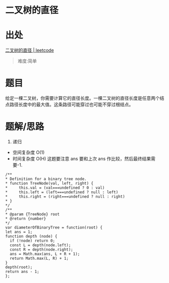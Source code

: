 # 二叉树的直径

# 出处

[二叉树的直径 | leetcode](https://leetcode-cn.com/problems/diameter-of-binary-tree/)

> 难度:简单

# 题目

给定一棵二叉树，你需要计算它的直径长度。一棵二叉树的直径长度是任意两个结点路径长度中的最大值。这条路径可能穿过也可能不穿过根结点。

# 题解/思路

1. 递归

- 空间复杂度 O(1)
- 时间复杂度 O(H)
  这题要注意 ans 要和上次 ans 作比较，然后最终结果需要-1.

```
/**
* Definition for a binary tree node.
* function TreeNode(val, left, right) {
*     this.val = (val===undefined ? 0 : val)
*     this.left = (left===undefined ? null : left)
*     this.right = (right===undefined ? null : right)
* }
*/
/**
* @param {TreeNode} root
* @return {number}
*/
var diameterOfBinaryTree = function(root) {
let ans = 1;
function depth (node) {
  if (!node) return 0;
  const L = depth(node.left);
  const R = depth(node.right);
  ans = Math.max(ans, L + R + 1);
  return Math.max(L, R) + 1;
}
depth(root);
return ans - 1;
};
```
